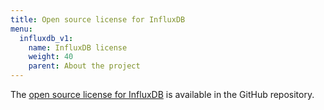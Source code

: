 ```yaml
---
title: Open source license for InfluxDB
menu:
  influxdb_v1:
    name: InfluxDB license
    weight: 40
    parent: About the project
---
```


The [open source license for InfluxDB](https://github.com/influxdata/influxdb/blob/master/LICENSE)
is available in the GitHub repository.

